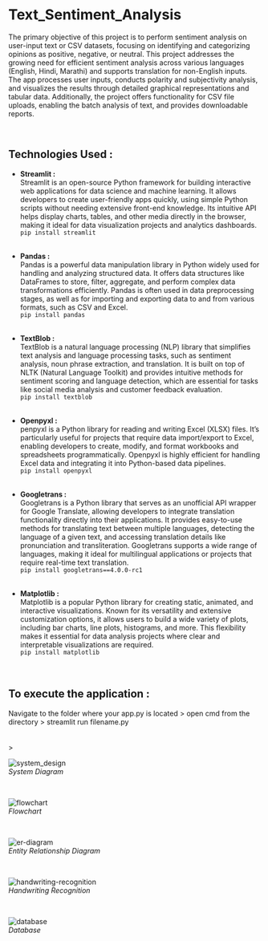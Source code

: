 
# Text_Sentiment_Analysis
The primary objective of this project is to perform sentiment analysis on user-input text or CSV datasets, focusing on
identifying and categorizing opinions as positive, negative, or neutral. This
project addresses the growing need for efficient sentiment analysis across various
languages (English, Hindi, Marathi) and supports translation for non-English
inputs. </br>
The app processes user inputs, conducts polarity and subjectivity analysis,
and visualizes the results through detailed graphical representations and tabular
data. Additionally, the project offers functionality for CSV file uploads, enabling
the batch analysis of text, and provides downloadable reports. 

</br>

## Technologies Used :
- **Streamlit :** <br/>
Streamlit is an open-source Python framework for building interactive web applications for data science and machine learning. It allows developers to create user-friendly apps quickly, using simple Python scripts without needing extensive front-end knowledge. Its intuitive API helps display charts, tables, and other media directly in the browser, making it ideal for data visualization projects and analytics dashboards.</br>
``` pip install streamlit ```
<br/><br/>

- **Pandas :** <br/>
Pandas is a powerful data manipulation library in Python widely used for handling and analyzing structured data. It offers data structures like DataFrames to store, filter, aggregate, and perform complex data transformations efficiently. Pandas is often used in data preprocessing stages, as well as for importing and exporting data to and from various formats, such as CSV and Excel.</br>
``` pip install pandas ```
<br/><br/>

- **TextBlob :**  <br/>
TextBlob is a natural language processing (NLP) library that simplifies text analysis and language processing tasks, such as sentiment analysis, noun phrase extraction, and translation. It is built on top of NLTK (Natural Language Toolkit) and provides intuitive methods for sentiment scoring and language detection, which are essential for tasks like social media analysis and customer feedback evaluation.</br>
``` pip install textblob ```
<br/><br/>

- **Openpyxl :**  <br/>
penpyxl is a Python library for reading and writing Excel (XLSX) files. It’s particularly useful for projects that require data import/export to Excel, enabling developers to create, modify, and format workbooks and spreadsheets programmatically. Openpyxl is highly efficient for handling Excel data and integrating it into Python-based data pipelines.</br>
``` pip install openpyxl ```
<br/><br/>

- **Googletrans :**  <br/>
Googletrans is a Python library that serves as an unofficial API wrapper for Google Translate, allowing developers to integrate translation functionality directly into their applications. It provides easy-to-use methods for translating text between multiple languages, detecting the language of a given text, and accessing translation details like pronunciation and transliteration. Googletrans supports a wide range of languages, making it ideal for multilingual applications or projects that require real-time text translation.</br>
``` pip install googletrans==4.0.0-rc1 ``` 
<br/><br/>

- **Matplotlib :**  <br/>
Matplotlib is a popular Python library for creating static, animated, and interactive visualizations. Known for its versatility and extensive customization options, it allows users to build a wide variety of plots, including bar charts, line plots, histograms, and more. This flexibility makes it essential for data analysis projects where clear and interpretable visualizations are required.</br>
``` pip install matplotlib ```
</br></br></br>


## To execute the application : </br>
Navigate to the folder where your app.py is located > open cmd from the directory > streamlit run filename.py 
</br><br/><br/>><br/>


![system_design](system_diagram.jpg)
<br/>*System Diagram*

<br/>

![flowchart](flowchart.jpg)
<br/>*Flowchart*

<br/>

![er-diagram](er-diagram.jpg)
<br/>*Entity Relationship Diagram*

<br/>

![handwriting-recognition](handwriting-recognition.jpg)
<br/>*Handwriting Recognition*

<br/>

![database](database.jpg)
<br/>*Database*

<br/>
